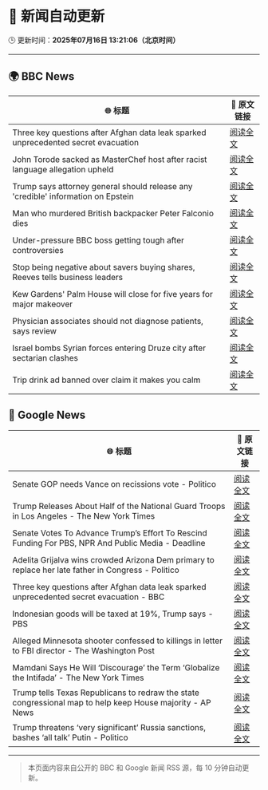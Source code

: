 # 🧠 新闻自动更新

🕒 更新时间：**2025年07月16日 13:21:06（北京时间）**

---

## 🌍 BBC News

| 🌐 标题 | 🔗 原文链接 |
|--------|-------------|
| Three key questions after Afghan data leak sparked unprecedented secret evacuation | [阅读全文](https://www.bbc.com/news/articles/c9w12kdg5zko) |
| John Torode sacked as MasterChef host after racist language allegation upheld | [阅读全文](https://www.bbc.com/news/articles/c8j1vzngdjpo) |
| Trump says attorney general should release any 'credible' information on Epstein | [阅读全文](https://www.bbc.com/news/articles/ckgl4dl334go) |
| Man who murdered British backpacker Peter Falconio dies | [阅读全文](https://www.bbc.com/news/articles/cjrlg4x8e78o) |
| Under-pressure BBC boss getting tough after controversies | [阅读全文](https://www.bbc.com/news/articles/c20pyjggzzro) |
| Stop being negative about savers buying shares, Reeves tells business leaders | [阅读全文](https://www.bbc.com/news/articles/cn4ld9v73dzo) |
| Kew Gardens' Palm House will close for five years for major makeover | [阅读全文](https://www.bbc.com/news/articles/cpwq08rxxklo) |
| Physician associates should not diagnose patients, says review | [阅读全文](https://www.bbc.com/news/articles/c70r7d7z0wro) |
| Israel bombs Syrian forces entering Druze city after sectarian clashes | [阅读全文](https://www.bbc.com/news/articles/c89e3j4e911o) |
| Trip drink ad banned over claim it makes you calm | [阅读全文](https://www.bbc.com/news/articles/c14e2d2ednpo) |

## 📰 Google News

| 🌐 标题 | 🔗 原文链接 |
|--------|-------------|
| Senate GOP needs Vance on recissions vote - Politico | [阅读全文](https://news.google.com/rss/articles/CBMirAFBVV95cUxNUkpNUWhJXzFYaklsaVZuMUp4SnRvZlZXRkVYTWJnX3lWSFFVRVhFejlvYm1fUU5tTkVuR2hsU0lDUTRMazFBOEQ1clB6R2FHb0tJTi1PVUVqTGx0Ujc0UVVyV2dydngwRVl6Rm9fX0EyeUV4RVJWaWhBOU1SZmExQXljUkVXakhxemE3ZnM1eW9LTEI4T09LcUVnOG5MdWNnYTR4dTNDeTV3dWI4?oc=5) |
| Trump Releases About Half of the National Guard Troops in Los Angeles - The New York Times | [阅读全文](https://news.google.com/rss/articles/CBMigAFBVV95cUxNVU5MTTg5SDNleDg3S3JtV1pEUTJsek4wSy03ZHJUYURVNWxzNDZUVjJyQlBJZ1NaS0JnSkRRSEc3TFJpRVpGV3ZMMXRGVHk0N2wtRm1ub0JiWWlhakJmQnAwT3dVTldVc0hnX0VVdjZ0WHdzdUQtMWJzd3lGY1JsTw?oc=5) |
| Senate Votes To Advance Trump’s Effort To Rescind Funding For PBS, NPR And Public Media - Deadline | [阅读全文](https://news.google.com/rss/articles/CBMimAFBVV95cUxQTDFPaGtaakU1MUtRNWF6T0FuVU96Qk4xZEg0bkhBUGJjeXhVSXpKTlJKMjdSV2RTN0ZiSEJUMDJ2dzgxOEJzWDIyaHNwUjllQVVaazZKaXEtalF6eU10SXRpX0pWa1d4aUJOT2lWN002Q3J0QmJHUVVWVUFtSkU5M1JIa1RuU3VKT19PRTV3cVBsWS1yRkpPeg?oc=5) |
| Adelita Grijalva wins crowded Arizona Dem primary to replace her late father in Congress - Politico | [阅读全文](https://news.google.com/rss/articles/CBMi1AFBVV95cUxPQ3pjOFlER3NCTnJydXFBcmFWZWdyRTZXeUJDUjhmVWR4QjJZeW5hdU5XTUpYR2JIWUpNT3JfUHhvUE5iQWc0OUUwYzlRV1lMRFJHZWlLSWdlNWlCd1pBX2ZSamJaYXY2Q0NhUEFuUU9DeF95YjRvbVpRYjJ6aXN0R1VfM1c5RkxXOHE2NEdOZHhxWUNja09SaFY4ckRMTHR4dXdXVWNsam5jVXhNb2xjT3hROE84b2dMRE5adTF5YzFGbUVPcm50aW5SclJYQXVLTEhQSw?oc=5) |
| Three key questions after Afghan data leak sparked unprecedented secret evacuation - BBC | [阅读全文](https://news.google.com/rss/articles/CBMiWkFVX3lxTE5vUVJzUWtmX3B5bTM4WkJOS28xRkhWemJQSHBjUU4zUXoyUll0RWtybXprUXg0dW9fSGh4WnBMVTRBNzVPWTV4OG9xQklMX1pKNWE0M1NiclUzUdIBX0FVX3lxTE15T05Ra24wbFZPTlFNeWxVY2FZd3dKTTdXZEN4M082NG9tcXIxcUxRcVZJWGwzMExQeGhWS3dJMUlJLVlFSmtYaERoVHdLOTgtZmdITzlVTmRGMTBEMk9v?oc=5) |
| Indonesian goods will be taxed at 19%, Trump says - PBS | [阅读全文](https://news.google.com/rss/articles/CBMiigFBVV95cUxNa0xPOC1Bb0ZCYTlibGxURzBuMnZLT1ZxVkJBa05LYnRPUmpsRl9WSjE0OGduWDdlUXRGQ3dfTXFYai0zVlplOXBhNFV2NjBEU1diVnoxdlhybDE0UndkU3V6RmtZMFkySkZpQzhJYVUtTTdES1NOOWJpdWloOS02SnQ1eUJ4cHExZmfSAY8BQVVfeXFMTjhaNHJwWEpNQ2VGSTI4UEs1MGZQUFFOdE9zck5UWW5ycF8wdTU5ZjFWNU5kNWU5aEp5Q2tTQW85WjFaRjg3MjZwbGRQM1FndGM4Nml3b3hSSFdOUVptdEltSkE0d1NweUdHc0R4VHFDY2htMm5SanlULWVTQjR5NDBEZkdMdkJFYmRXYmkxSmM?oc=5) |
| Alleged Minnesota shooter confessed to killings in letter to FBI director - The Washington Post | [阅读全文](https://news.google.com/rss/articles/CBMimgFBVV95cUxNMlNyaWNnbFBNZU51SHZPQzZEQS1TVzk0T2tpRDRkcWxNclNaUy1CN1Rndkg4RG1pRW5JVjY5RWp4VWVaTVRoeWZZemFFNmc4azlYbXcxSE10ZGNXelA5Z1g2MmJXWEhpZjRoTmdhanZCMHJPUGdYdGRoVmtMVWlEckNUNEVuaDMxcHpNRWxjQUJmZGZLYkFGWUJn?oc=5) |
| Mamdani Says He Will ‘Discourage’ the Term ‘Globalize the Intifada’ - The New York Times | [阅读全文](https://news.google.com/rss/articles/CBMilwFBVV95cUxQNmExS0JYUFA3V0JOdFpHM2F4UDRyaWtyUkd3UUw2QVlBSkhOYll3d2M4dTNYcDFnMHh1bUJydGJwakNrTDNhcWxfVXJnT0dWUHYySzAwcjJNckpCQldzR195MWNHVmdKbTE4QnoxN21NQlZuaE1mTzU5MEYyMlhjaWl4eW9NTEkxMjl4Zm5JVFZ4R1dXVW1N?oc=5) |
| Trump tells Texas Republicans to redraw the state congressional map to help keep House majority - AP News | [阅读全文](https://news.google.com/rss/articles/CBMisgFBVV95cUxPZDhaU2NHX09JQlZTQjc4dC1PVXNMRnRkMDFJanZqVEctc2dabW91UFVfbEF3clJkZ1Y3QTRVQndXQUc2Nk1tZUN5TTF1bnFfY090UGV4eFQ2MTB6eDg2U2ZoNEF1Q3lXRGpEUnpSZUNQSFN4MjNQbE81R0h0VHh4WEtMTGRwcndNeEpxTkFlQmdNQnk5TWd3Wkl4M3JQSHlBSTB0ckN5VkxGVHRyazVXbHRB?oc=5) |
| Trump threatens ‘very significant’ Russia sanctions, bashes ‘all talk’ Putin - Politico | [阅读全文](https://news.google.com/rss/articles/CBMimwFBVV95cUxOelM0bTg5MVZpMVRKQVM4YWRfcjdvNF9INzFhZ2d6UjY4ZFh3Y1A3YVdreFV6UDZ6YjlVSDdzUmdibzJfNlpvWVNlVWZWdEw0NThmNWxOVEx4V056dF9wMEJ0eWJBS216S2VXNlhteXJ3Y190YVBMNUpieExod0NMb2ItUkpfX0xqaURHRmxHYVJmQmtDY0lRV21XYw?oc=5) |

---
> 本页面内容来自公开的 BBC 和 Google 新闻 RSS 源，每 10 分钟自动更新。